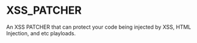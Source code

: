 # XSS_PATCHER
An XSS PATCHER that can protect your code being injected by XSS, HTML Injection, and etc playloads.
